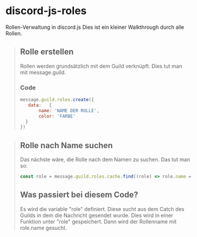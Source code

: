 # discord-js-roles
Rollen-Verwaltung in discord.js
Dies ist ein kleiner Walkthrough durch alle Rollen.

> ## Rolle erstellen
> Rollen werden grundsätzlich mit dem Guild verknüpft. Dies tut man mit message.guild.
>
> ### Code
> ```javascript
> message.guild.roles.create({
>    data:   {
>        name: 'NAME DER ROLLE',
>        color: 'FARBE'
>   }
> })
> ```

> ## Rolle nach Name suchen
> Das nächste wäre, die Rolle nach dem Namen zu suchen. Das tut man so:
> ```javascript
> const role = message.guild.roles.cache.find((role) => role.name === 'ROLLEN NAME');
> ```
> ## Was passiert bei diesem Code?
> Es wird die variable "role" definiert. Diese sucht aus dem Catch des Guilds in dem die Nachricht gesendet wurde. Dies wird in einer Funktion unter "role" gespeichert. Dann wird der Rollenname mit role.name gesucht.